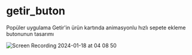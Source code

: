 # getir_buton
Popüler uygulama Getir'in ürün kartında animasyonlu hızlı sepete ekleme butonunun tasarımı

![Screen Recording 2024-01-18 at 04 08 50](https://github.com/sedaegrii/getirButton/assets/29519833/f9e66c67-c929-4870-ad47-777fb1ae0dc2)
